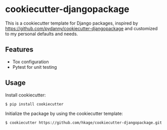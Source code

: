 # cookiecutter-djangopackage

This is a cookiecutter template for Django packages, inspired by https://github.com/pydanny/cookiecutter-djangopackage and customized to my personal defaults and needs.

## Features

* Tox configuration
* Pytest for unit testing

## Usage

Install cookiecutter:

    $ pip install cookiecutter

Initialize the package by using the cookiecutter template:

    $ cookiecutter https://github.com/hkage/cookiecutter-djangopackage.git
